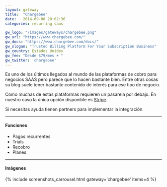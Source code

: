 ```yaml
---
layout: gateway
title:  "Chargebee"
date:   2014-09-08 20:02:36
categories: recurring saas 

gw_logo: "/images/gateways/chargebee.png"
gw_url: "https://www.chargebee.com/"
gw_docs: "https://www.chargebee.com/docs/"
gw_slogan: "Trusted Billing Platform For Your Subscription Business"
gw_country: Estados Unidos
gw_fee: "Desde $79/mes + "
gw_twitter: 'chargebee'
---
```


Es uno de los últimos llegados al mundo de las plataformas de cobro para negocios SAAS pero parece que lo hacen bastante bien. Entre otras cosas su blog suele tener bastante contenido de interés para ese tipo de negocio.

Como muchas de estas plataformas requieren un pasarela por debajo. En nuestro caso la única opción disponible es [Stripe](/stripe/).

Si necesitas ayuda tienen partners para implementar la integración.

-------------

#### Funciones

- Pagos recurrentes
- Trials
- Recobro
- Planes

-------------

#### Imágenes

{% include screenshots_carrousel.html gateway='chargebee' items=4 %}
